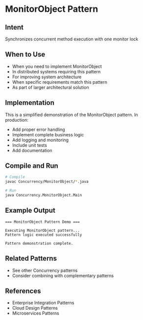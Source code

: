 # MonitorObject Pattern

## Intent
Synchronizes concurrent method execution with one monitor lock

## When to Use
- When you need to implement MonitorObject
- In distributed systems requiring this pattern
- For improving system architecture
- When specific requirements match this pattern
- As part of larger architectural solution

## Implementation
This is a simplified demonstration of the MonitorObject pattern. In production:
- Add proper error handling
- Implement complete business logic
- Add logging and monitoring
- Include unit tests
- Add documentation

## Compile and Run
```bash
# Compile
javac Concurrency/MonitorObject/*.java

# Run
java Concurrency.MonitorObject.Main
```

## Example Output
```
=== MonitorObject Pattern Demo ===

Executing MonitorObject pattern...
Pattern logic executed successfully

Pattern demonstration complete.
```

## Related Patterns
- See other Concurrency patterns
- Consider combining with complementary patterns

## References
- Enterprise Integration Patterns
- Cloud Design Patterns
- Microservices Patterns
